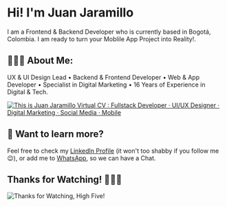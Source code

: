 # Hi! I'm Juan Jaramillo

I am a Frontend & Backend Developer who is currently based in Bogotá, Colombia. I am ready to turn your Moblile App Project into Reality!.

## 👨🏻‍💻 About Me:

UX & UI Design Lead • Backend & Frontend Developer • Web & App Developer • Specialist in Digital Marketing • 16 Years of Experience in Digital & Tech.

[![This is Juan Jaramillo Virtual CV : Fullstack Developer · UI/UX Designer · Digital Marketing · Social Media · Mobile]([https://lh3.googleusercontent.com/u/0/drive-viewer/AAOQEOSekYb4D-amST8H9reFRLXa3jGCI8x7p7zt65rUXO0e_tQunBc4YqSy029IxfmFHgAFajh_YA8JRSrLS1wWZG4usFZCFg=w4014-h1536](https://lh3.googleusercontent.com/fife/AMPSemfWFn2xfuLYnnCmyf68B7ZujwS6e2hyNjme-CPixZ18enK1RgxEjpG1mqdf8vDhXpWtiGkRl2h_javoZDSIDGnrjllmWZGFARg7biY1cSswQIpP9uBfwTEL1Qey4WxYe7eh1sNvsaeUfBHGuAg6c8baVsAXGU6baNVmyerYEOs9Kl1v1XyFLoov7ecqtbHIHyGLdnr6rT-l3tj5EhpgDbaeTT5W74MthwxNhdL2Yjvta701FZM6ied-4uGSwCxBT60ujd10g4CNBxtxgGyQ4OHiuQHkIO4NadVWheUvTL58MW1Hic5-b0BFnSUBq1q7ueYiNoGxAT9V6X35u1iJnsCGnWu1wlhw_-TiMB_CWFnulW5l9l2yfAdKbeA1XPcb8VmmkinCyBxeJX6uYf3-_p03w6A37c0wFTX5t4iNxAjxt5U1XZZIqWsfJBGKxG3w1y6sLOZp-wC1MNNr3lYuo__LJG8pFJ1qTwOp4qH0Nuy722e9Dmi1Hn34wuvqYsV6ZOGJ0-r9_NszU2oTluevhQ-IJmlv17bzVisyCKqy54QTyMrlU-wg5h8Pwd7CA6jRJqq9aI4dmXoMEvkaKX-y1FADMo6B9e-smDkhTJZfMOtyz7PGyPiearBaykSPZ7NWy7yUvnxeGe-M1B6UyXWs9s8dKeOquQ0aNQbTbt0WKlTgDO-zYIXzzi_S7HJVx_MDtkRkkSw1SMiEBIrOSSpn2dlqMhO52Sw5e472TY8mWDXr6FH2v51xggt5jHkQ1aJ-Q4jA5J8ebSDzCBQwD3YzVZHl-VefRYv81gpfXHSTx_K2jFAEnFh1uXep5JYsEGH1Vfy2dhRKygKFmS54UwXHfdTvxVskBIeGkPxW8Bu6HV2QtNOgACDohSlbJJJuAIPl_nkforbsY8YGreeggJB3-stj5QTVIPHGITX8LV1aWrQkphI21_EagPeQ6UHUrmrR88wfg6NhxfdBd-7RK15H-UX8r_6Y8Ymxy9tHC2FEbsL6QQpls_uXCKtLsQ_AbAZPKDy5tSctNUARDTQULdicjBd3-KCey3A7-j4VbKIwOmxVOxpsbTzI5h4ltGTQWXjc0XviyzmCSr1rthuWgGhhPcti8zxKk-Og-73S0J7eBhg4yWaTfv8pNBz33dc7H8NENZ54ULunWDzIPNegohHxT4UyXCWny8GGDZfSTsOfEclrUDP8K7Xc8Z1A4EkpbkZRMqql7Y3VLYzlpZjVjTNyp9H_BKHtQqfcdsZCyYhmW7AUb6L1k8Kp0QQKQRgOZTLw2QZL92bVMsHDio8wQDStsFkPfxx4CkMlyW1IftO2KjVY8wbFB5SUT9vNUu5CoQjRs1x9lk_LsgB3pWQxaBfuEHnz5_PDAazV7GqvRc5KLWnL5aJTVbA2g6sCdZjwnIsCu3Qqqfe84mKxMvXpzgzwHalKbPzqHGOHu8WiyeF78iVz1QpApr4OqfmBrJQH6egwWzb8CiBXxHJ8A8MArAgfZ1Asla3VudF7FqBX9WxLs59v0C23phgRQk61Wrc=w2732-h1536) 'This is Juan Jaramillo Virtual CV : Fullstack Developer · UI/UX Designer · Digital Marketing · Social Media · Mobile')](https://www.linkedin.com/in/juan-jaramillo-tradebog/) 

## 👀 Want to learn more?

Feel free to check my [LinkedIn Profile](https://www.linkedin.com/in/juan-jaramillo-tradebog/) (it won't too shabby if you follow me 😉), or add me to [WhatsApp](https://wa.link/anay7y), so we can have a Chat. 

## Thanks for Watching! 🙋🏻‍♂️

![Thanks for Watching, High Five!](https://content.codecademy.com/courses/learn-cpp/community-challenge/highfive.gif 'Thanks for Watching, High Five!')

